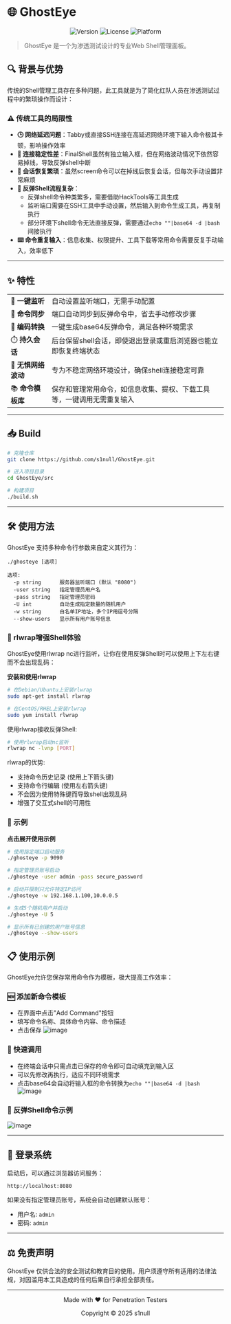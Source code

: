 # 🌐 GhostEye

<div align="center">
  
![Version](https://img.shields.io/badge/版本-1.0.0-blue)
![License](https://img.shields.io/badge/许可证-MIT-green)
![Platform](https://img.shields.io/badge/平台-Linux%20-lightgrey)

</div>

> GhostEye 是一个为渗透测试设计的专业Web Shell管理面板。


## 🔍 背景与优势

传统的Shell管理工具存在多种问题，此工具就是为了简化红队人员在渗透测试过程中的繁琐操作而设计：

### ⚠️ 传统工具的局限性

- **🕒 网络延迟问题**：Tabby或直接SSH连接在高延迟网络环境下输入命令极其卡顿，影响操作效率
- **📶 连接稳定性差**：FinalShell虽然有独立输入框，但在网络波动情况下依然容易掉线，导致反弹shell中断
- **🔄 会话恢复繁琐**：虽然screen命令可以在掉线后恢复会话，但每次手动设置非常麻烦
- **🧩 反弹Shell流程复杂**：
  - 反弹shell命令种类繁多，需要借助HackTools等工具生成
  - 监听端口需要在SSH工具中手动设置，然后输入到命令生成工具，再复制执行
  - 部分环境下shell命令无法直接反弹，需要通过`echo ""|base64 -d |bash`间接执行
- **⌨️ 命令重复输入**：信息收集、权限提升、工具下载等常用命令需要反复手动输入，效率低下

---

## ✨ 特性

<table>
  <tr>
    <td>🚀 <b>一键监听</b></td>
    <td>自动设置监听端口，无需手动配置</td>
  </tr>
  <tr>
    <td>🔄 <b>命令同步</b></td>
    <td>端口自动同步到反弹命令中，省去手动修改步骤</td>
  </tr>
  <tr>
    <td>🔐 <b>编码转换</b></td>
    <td>一键生成base64反弹命令，满足各种环境需求</td>
  </tr>
  <tr>
    <td>⏱️ <b>持久会话</b></td>
    <td>后台保留shell会话，即使退出登录或重启浏览器也能立即恢复终端状态</td>
  </tr>
  <tr>
    <td>📶 <b>无惧网络波动</b></td>
    <td>专为不稳定网络环境设计，确保shell连接稳定可靠</td>
  </tr>
  <tr>
    <td>📚 <b>命令模板库</b></td>
    <td>保存和管理常用命令，如信息收集、提权、下载工具等，一键调用无需重复输入</td>
  </tr>
</table>

---

## 📥 Build

```bash
# 克隆仓库
git clone https://github.com/s1null/GhostEye.git

# 进入项目目录
cd GhostEye/src

# 构建项目
./build.sh
```

---

## 🛠️ 使用方法

GhostEye 支持多种命令行参数来自定义其行为：

```
./ghosteye [选项]

选项:
  -p string      服务器监听端口 (默认 "8080")
  -user string   指定管理员用户名
  -pass string   指定管理员密码
  -U int         自动生成指定数量的随机用户
  -w string      白名单IP地址，多个IP用逗号分隔
  --show-users   显示所有用户账号信息
```
### 🔡 rlwrap增强Shell体验

GhostEye使用rlwrap nc进行监听，让你在使用反弹Shell时可以使用上下左右键而不会出现乱码：

<summary><b>安装和使用rlwrap</b></summary>

```bash
# 在Debian/Ubuntu上安装rlwrap
sudo apt-get install rlwrap

# 在CentOS/RHEL上安装rlwrap
sudo yum install rlwrap
```

使用rlwrap接收反弹Shell:
```bash
# 使用rlwrap启动nc监听
rlwrap nc -lvnp [PORT]

```

rlwrap的优势:
- 支持命令历史记录 (使用上下箭头键)
- 支持命令行编辑 (使用左右箭头键)
- 不会因为使用特殊键而导致shell出现乱码
- 增强了交互式shell的可用性


### 📝 示例

<summary><b>点击展开使用示例</b></summary>

```bash
# 使用指定端口启动服务
./ghosteye -p 9090

# 指定管理员账号启动
./ghosteye -user admin -pass secure_password

# 启动并限制只允许特定IP访问
./ghosteye -w 192.168.1.100,10.0.0.5

# 生成5个随机用户并启动
./ghosteye -U 5

# 显示所有已创建的用户账号信息
./ghosteye --show-users
```


## 📋 使用示例

GhostEye允许您保存常用命令作为模板，极大提高工作效率：

### 🆕 添加新命令模板
- 在界面中点击"Add Command"按钮
- 填写命令名称、具体命令内容、命令描述
- 点击保存
![image](https://github.com/user-attachments/assets/bbddfdd8-97f4-4d20-bf6e-0fc3b588be8e)

### 🚀 快速调用
- 在终端会话中只需点击已保存的命令即可自动填充到输入区
- 可以先修改再执行，适应不同环境需求
- 点击base64会自动将输入框的命令转换为`echo ""|base64 -d |bash`
![image](https://github.com/user-attachments/assets/9774520d-5e3e-40a6-8e9e-0dee4e5574c4)

### 🔄 反弹Shell命令示例
![image](https://github.com/user-attachments/assets/980efb2e-bff7-40d7-96b0-7d7d944e378f)



---

## 🔑 登录系统

启动后，可以通过浏览器访问服务：

```
http://localhost:8080
```

如果没有指定管理员账号，系统会自动创建默认账号：
- 用户名: `admin`
- 密码: `admin`


---

## ⚖️ 免责声明

GhostEye 仅供合法的安全测试和教育目的使用。用户须遵守所有适用的法律法规，对因滥用本工具造成的任何后果自行承担全部责任。

---

<div align="center">
  
  <p>Made with ❤️ for Penetration Testers</p>
  <p>Copyright © 2025 s1null</p>
  
</div>
